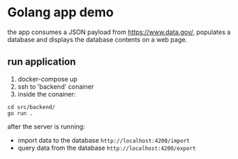 
# Golang app demo

the app consumes a JSON payload from https://www.data.gov/, populates a database and displays the database contents on a web page.

## run application

1. docker-compose up
1. ssh to 'backend' conainer
1. inside the conainer:

```
cd src/backend/
go run .
```
after the server is running:
- import data to the database `http://localhost:4200/import`
- query data from the database `http://localhost:4200/export`

